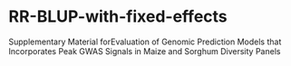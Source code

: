 # RR-BLUP-with-fixed-effects
Supplementary Material forEvaluation of Genomic Prediction Models that Incorporates Peak GWAS Signals in Maize and Sorghum Diversity Panels
